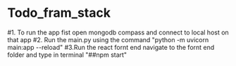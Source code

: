 # Todo_fram_stack
#1. To run the app fist open mongodb compass and connect to local host on that app
#2. Run the main.py using the command "python -m uvicorn main:app --reload"
#3.Run the react fornt end navigate to the fornt end folder and type in terminal "##npm start"

